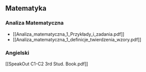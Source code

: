 ## Matematyka

### Analiza Matematyczna

- [[Analiza_matematyczna_1_Przykłady_i_zadania.pdf]]
- [[Analiza_matematyczna_1_definicje_twierdzenia_wzory.pdf]]

### Angielski

[[SpeakOut C1-C2 3rd Stud. Book.pdf]]
